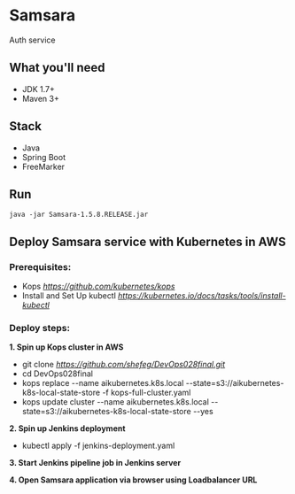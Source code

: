 # Samsara

Auth service

## What you'll need
- JDK 1.7+
- Maven 3+

## Stack
- Java
- Spring Boot
- FreeMarker

## Run
`java -jar Samsara-1.5.8.RELEASE.jar`

## Deploy Samsara service with Kubernetes in AWS

### Prerequisites:
- Kops _https://github.com/kubernetes/kops_
- Install and Set Up kubectl _https://kubernetes.io/docs/tasks/tools/install-kubectl_

### Deploy steps:

**1. Spin up Kops cluster in AWS**
- git clone _https://github.com/shefeg/DevOps028final.git_ 
- cd DevOps028final 
- kops replace --name aikubernetes.k8s.local --state=s3://aikubernetes-k8s-local-state-store -f kops-full-cluster.yaml 
- kops update cluster --name aikubernetes.k8s.local --state=s3://aikubernetes-k8s-local-state-store --yes
 
**2. Spin up Jenkins deployment**
- kubectl apply -f jenkins-deployment.yaml

**3. Start Jenkins pipeline job in Jenkins server**

**4. Open Samsara application via browser using Loadbalancer URL**